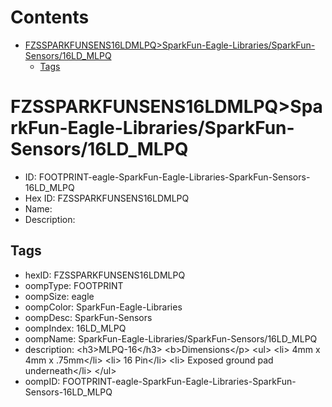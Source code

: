 



Contents
========

* [FZSSPARKFUNSENS16LDMLPQ>SparkFun-Eagle-Libraries/SparkFun-Sensors/16LD_MLPQ](#fzssparkfunsens16ldmlpqsparkfun-eagle-librariessparkfun-sensors16ld_mlpq)
	* [Tags](#tags)

# FZSSPARKFUNSENS16LDMLPQ>SparkFun-Eagle-Libraries/SparkFun-Sensors/16LD_MLPQ

- ID: FOOTPRINT-eagle-SparkFun-Eagle-Libraries-SparkFun-Sensors-16LD_MLPQ
- Hex ID: FZSSPARKFUNSENS16LDMLPQ
- Name: 
- Description: 

## Tags

- hexID: FZSSPARKFUNSENS16LDMLPQ
- oompType: FOOTPRINT
- oompSize: eagle
- oompColor: SparkFun-Eagle-Libraries
- oompDesc: SparkFun-Sensors
- oompIndex: 16LD_MLPQ
- oompName: SparkFun-Eagle-Libraries/SparkFun-Sensors/16LD_MLPQ
- description: &lt;h3&gt;MLPQ-16&lt;/h3&gt;
&lt;b&gt;Dimensions&lt;/p&gt;
&lt;ul&gt;
&lt;li&gt; 4mm x 4mm x .75mm&lt;/li&gt;
&lt;li&gt; 16 Pin&lt;/li&gt;
&lt;li&gt; Exposed ground pad underneath&lt;/li&gt;
&lt;/ul&gt;
- oompID: FOOTPRINT-eagle-SparkFun-Eagle-Libraries-SparkFun-Sensors-16LD_MLPQ
